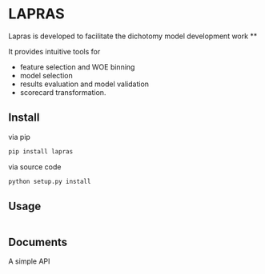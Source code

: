 
# LAPRAS



Lapras is developed to facilitate the dichotomy model development work **

It provides intuitive tools for

- feature selection and WOE binning
- model selection
- results evaluation and model validation
- scorecard transformation.





## Install


via pip

```bash
pip install lapras
```

via source code

```bash
python setup.py install
```

## Usage

```python

```

## Documents

A simple API



